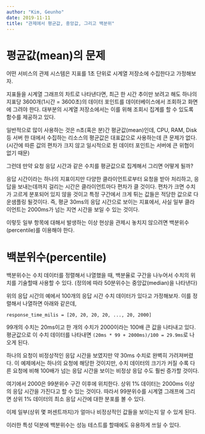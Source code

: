 ```yaml
---
author: "Kim, Geunho"
date: 2019-11-11
title: "관제에서 평균값, 중앙값, 그리고 백분위"
---
```


# 평균값(mean)의 문제

어떤 서비스의 관제 시스템은 지표를 1초 단위로 시계열 저장소에 수집한다고 가정해보자.

지표들을 시계열 그래프의 차트로 나타낸다면, 최근 한 시간 추이만 보려고 해도 하나의 지표당 3600개(1시간 = 3600초)의 데이터 포인트를 데이터베이스에서 조회하고 화면에 그려야 한다.
대부분의 시계열 저장소에서는 이를 위해 조회시 집계를 할 수 있도록 함수를 제공하고 있다.

일반적으로 많이 사용하는 것은 n초(혹은 분)간 평균값(mean)인데, CPU, RAM, Disk 등 서버 한 대에서 수집하는 리소스의 평균값은 대표값으로 사용하는데 큰 문제가 없다.
(시간에 따른 값의 편차가 크지 않고 일시적으로 튄 데이터 포인트는 서버에 큰 위협이 없기 때문)

그런데 만약 요청 응답 시간과 같은 수치를 평균값으로 집계해서 그리면 어떻게 될까?

응답 시간이라는 하나의 지표이지만 다양한 클라이언트로부터 요청을 받아 처리하고, 응답을 보내는데까지 걸리는 시간은 클라이언트마다 편차가 클 것이다.
편차가 크면 수치가 고르게 분포되어 있지 않을 것이고 특정 구간에서 크게 튀는 값들은 적당한 값으로 다운샘플링 될것이다.
즉, 평균 30ms의 응답 시간으로 보이는 지표에서, 사실 일부 클라이언트는 2000ms가 넘는 지연 시간을 보일 수 있는 것이다.

이렇듯 일부 항목에 대해서 발생하는 이상 현상을 관제시 놓치지 않으려면 백분위수(percentile)를 이용해야 한다.

# 백분위수(percentile)

백분위수는 수치 데이터를 정렬해서 나열했을 때, 백분율로 구간을 나누어서 수치의 위치를 기술할때 사용할 수 있다.
(정의에 따라 50분위수는 중앙값(median)을 나타낸다)

위의 응답 시간의 예에서 100개의 응답 시간 수치 데이터가 있다고 가정해보자.
이를 정렬해서 나열하면 아래와 같은데,

```
response_time_milis = [20, 20, 20, 20, ..., 20, 2000]

```

99개의 수치는 20ms이고 한 개의 수치가 2000이라는 100배 큰 값을 나타내고 있다.
평균값으로 이 수치 데이터를 나타내면 `(20ms * 99 + 2000ms)/100 = 29.9ms`로 나오게 된다.

하나의 요청이 비정상적인 응답 시간을 보였지만 약 30ms 수치로 완벽히 가려져버렸다.
이 예제에서는 하나의 요청에 해당한 것이지만, 수치 데이터의 크기가 커질 수록 다른 요청에 비해 100배가 넘는 응답 시간을 보이는 비정상 응답 수도 훨씬 증가할 것이다.

여기에서 2000은 99분위수 구간 이후에 위치한다. 상위 1% 데이터는 2000ms 이상의 응답 시간을 가진다고 할 수 있는 것이다.
따라서 99분위수를 시계열 그래프에 그리면 상위 1% 데이터의 최소 응답 시간에 대한 분포를 볼 수 있다.

이제 일부(상위 몇 퍼센트까지)가 얼마나 비정상적인 값들을 보이는지 알 수 있게 된다.

이러한 특성 덕분에 백분위수는 성능 테스트를 할때에도 유용하게 쓰일 수 있다.
